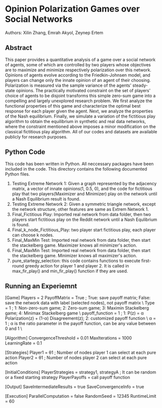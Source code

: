 
# Opinion Polarization Games over Social Networks
Authors: Xilin Zhang, Emrah Akyol, Zeynep Ertem
## Abstract 
This paper provides a quantitative analysis of a game over a social network of agents, some of which are controlled by two players whose objectives are to maximize and minimize respectively polarization over this network. Opinions of agents evolve according to the Friedkin-Johnsen model, and players can change only the innate opinion of an agent of their choosing. Polarization is measured via the sample variance of the agents' steady-state opinions. The practically motivated constraint on the set of players' choice of agents to be disjoint transforms this simple zero-sum game into a compelling and largely unexplored research problem. We first analyze the functional properties of this game and characterize the optimal best response for each player given the agent. Next, we analyze the properties of the Nash equilibrium. Finally, we simulate a variation of the fictitious play algorithm to obtain the equilibrium in synthetic and real data networks, where the constraint mentioned above imposes a minor modification on the classical fictitious play algorithm. All of our codes and datasets are available publicly for research purposes. 


## Python Code
This code has been written in Python. All neccessary packages have been included in the code. This directory contains the following documented Python files. 

1. Testing Extreme Network 1: Given a graph represented by the adjacency matrix, a vector of innate opinions(1, 0.5, 0), and the code for fictitious play that two players(Maximizer and Minimizer) play on the network until a Nash Equilibrium result is found.
2. Testing Extreme Network 2: Given a symmetric triangle network, except the network structure, other features are same as Extrem Network 1.
3. Final_Fictitious Play: Imported real network from data folder, then two players start fictitious play on the Reddit network until a Nash Equlibrium is found.
4. Final_k_node_Fictitious_Play: two player start fictitious play, each player can choose k nodes.
5. Final_MaxMin Test: Imported real network from data folder, then start the stackelberg game. Maximizer knows all minimizer's action.  
6. Final_MaxMin Test: Imported real network from data folder, then start the stackelberg game. Minimizer knows all maximizer's action.  
7. pure_startegy_selection: this code contains functions to execute first-round greedy action for player 1 and player 2. It is called in max_fir_play() and min_fir_play() function if they are used.

## Running an Experiemnt 
[Game]
Players = 2
PayoffMatrix = True  ; True: save payoff matrix; False: save the network data with label (selected nodes), not payoff matrix \\
Type = 1  ; 1: Non-zero-sum game; 2: Zero-sum game; 3: Maximin Stackelberg game; 4: Minimax Stackelberg game \\
payoff_function = 1  ; 1: P(z) = α Polarization(z) + (1-α) Disagreement(z); 2: customized payoff function \\
α = 1  ; α is the ratio parameter in the payoff function, can be any value between 0 and 1 \\

[Algorithm]
ConvergenceThreshold = 0.01
MaxIterations = 1000
LearningRate = 0.1

[Strategies]
Player1 = θ1  ; Number of nodes player 1 can select at each pure action
Player2 = θ1  ; Number of nodes player 2 can select at each pure action

[InitialConditions]
PlayerStrategies = strategy1, strategyA  ; It can be random or a fixed starting strategy
PlayerPayoffs = call payoff function

[Output]
SaveIntermediateResults = true
SaveConvergenceInfo = true

[Execution]
ParallelComputation = false
RandomSeed = 12345
RuntimeLimit = 60

